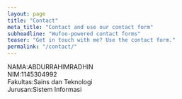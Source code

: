```yaml
---
layout: page
title: "Contact"
meta_title: "Contact and use our contact form"
subheadline: "Wufoo-powered contact forms"
teaser: "Get in touch with me? Use the contact form."
permalink: "/contact/"
---
```

NAMA:ABDURRAHIMRADHIN <br>
NIM:1145304992 <br>
Fakultas:Sains dan Teknologi<br>
Jurusan:Sistem Informasi




